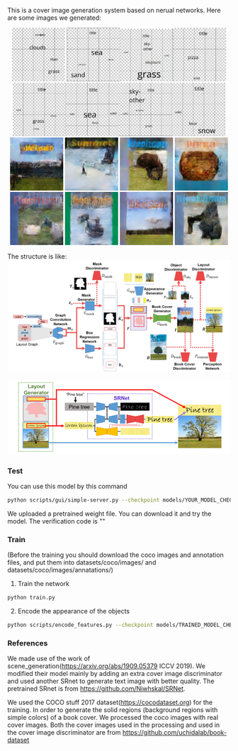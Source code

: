 This is a cover image generation system based on nerual networks. Here are some images we generated:
<center class="third">
  <img src="https://github.com/Touyuki/Cover_generation/blob/main/images/good%20layout01.png" width="120" /> <img src="https://github.com/Touyuki/Cover_generation/blob/main/images/good%20layout02.png" width="120" /><img src="https://github.com/Touyuki/Cover_generation/blob/main/images/good%20layout03.png" width="120" /><img src="https://github.com/Touyuki/Cover_generation/blob/main/images/good%20layout04.png" width="120" /><img src="https://github.com/Touyuki/Cover_generation/blob/main/images/good%20layout05.png" width="120" /><img src="https://github.com/Touyuki/Cover_generation/blob/main/images/good%20layout06.png" width="120" /><img src="https://github.com/Touyuki/Cover_generation/blob/main/images/good%20layout07.png" width="120" /><img src="https://github.com/Touyuki/Cover_generation/blob/main/images/good%20layout08.png" width="120" />
  <img src="https://github.com/Touyuki/Cover_generation/blob/main/images/1.png" width="120" />
  
  <img src="https://github.com/Touyuki/Cover_generation/blob/main/images/2.png" width="120" />
  
  <img src="https://github.com/Touyuki/Cover_generation/blob/main/images/3.png" width="120" />
  
  <img src="https://github.com/Touyuki/Cover_generation/blob/main/images/4.png" width="120" />
  
  <img src="https://github.com/Touyuki/Cover_generation/blob/main/images/5.png" width="120" />
  
  <img src="https://github.com/Touyuki/Cover_generation/blob/main/images/6.png" width="120" />
  
  <img src="https://github.com/Touyuki/Cover_generation/blob/main/images/7.png" width="120" />
  
  <img src="https://github.com/Touyuki/Cover_generation/blob/main/images/8.png" width="120" />
</center>
  

The structure is like:
![image](https://github.com/Touyuki/Cover_generation/blob/main/images/Structure.png)

![image](https://github.com/Touyuki/Cover_generation/blob/main/images/SRnet.png)


### Test

You can use this model by this command
```bash
python scripts/gui/simple-server.py --checkpoint models/YOUR_MODEL_CHECKPOINT 
```
We uploaded a pretrained weight file. You can download it and try the model. The verification code is ""

### Train

(Before the training you should download the coco images and annotation files, and put them into datasets/coco/images/ and  datasets/coco/images/annatations/)

1. Train the network
```bash
python train.py
```

2. Encode the appearance of the objects
```bash
python scripts/encode_features.py --checkpoint models/TRAINED_MODEL_CHECKPOINT
```

### References

We made use of the work of scene_generation(https://arxiv.org/abs/1909.05379 ICCV 2019). We modified their model mainly by adding an extra cover image discriminator and used another SRnet to generate text image with better quality. The pretrained SRnet is from https://github.com/Niwhskal/SRNet.

We used the COCO stuff 2017 dataset(https://cocodataset.org) for the training. In order to generate the solid regions (background regions with simple colors) of a book cover. We processed the coco images with real cover images. Both the cover images used in the processing and used in the cover image discriminator are from https://github.com/uchidalab/book-dataset
